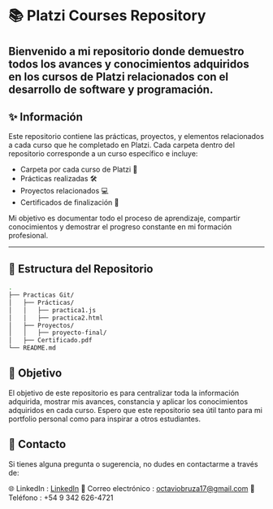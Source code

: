 # 📚 Platzi Courses Repository
Bienvenido a mi repositorio donde demuestro todos los avances y conocimientos adquiridos en los cursos de **Platzi** relacionados con el desarrollo de software y programación.
---

## ✨ Información

Este repositorio contiene las prácticas, proyectos, y elementos relacionados a cada curso que he completado en Platzi. Cada carpeta dentro del repositorio corresponde a un curso específico e incluye:

- Carpeta por cada curso de Platzi 📂
- Prácticas realizadas 🛠️
- Proyectos relacionados 💻
- Certificados de finalización 🏅

Mi objetivo es documentar todo el proceso de aprendizaje, compartir conocimientos y demostrar el progreso constante en mi formación profesional.

---

## 📂 Estructura del Repositorio

```bash
.
├── Practicas Git/
│   ├── Prácticas/
│   │   ├── practica1.js
│   │   ├── practica2.html
│   ├── Proyectos/
│   │   ├── proyecto-final/
│   ├── Certificado.pdf
└── README.md
```

## 🎯 Objetivo

El objetivo de este repositorio es para centralizar toda la información adquirida, mostrar mis avances, constancia y aplicar los conocimientos adquiridos en cada curso. Espero que este repositorio sea útil tanto para mi portfolio personal como para inspirar a otros estudiantes.

## 📝 Contacto
Si tienes alguna pregunta o sugerencia, no dudes en contactarme a través de:

🌐 LinkedIn : [LinkedIn](https://www.linkedin.com/in/octavio-bruza-2b9290292/)
📧 Correo electrónico : octaviobruza17@gmail.com​​​
📱 Teléfono : +54 9 342 626-4721
